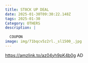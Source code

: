 ```yaml
---
title: ST0CK UP DEAL
date: 2025-01-30T09:30:22.148Z
tags: 2025-01-30
Category: OTHERS
description: |
  
  COUPON 
image: img/71bqcv5z2rl._sl1500_.jpg
---
```

https://amzlink.to/az04yh9pK4b0g
AD